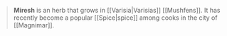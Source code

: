 > **Miresh** is an herb that grows in [[Varisia|Varisias]] [[Mushfens]]. It has recently become a popular [[Spice|spice]] among cooks in the city of [[Magnimar]].







